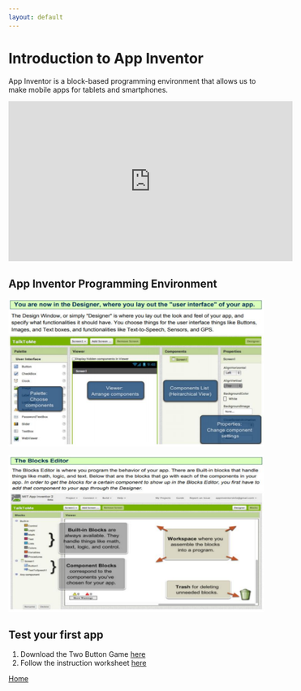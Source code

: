 ```yaml
---
layout: default
---
```


# Introduction to App Inventor

App Inventor is a block-based programming environment that allows us to make mobile apps for tablets and smartphones. 

<iframe width="560" height="315" src="https://www.youtube.com/embed/sNjGAiOrX-o" frameborder="0" allow="accelerometer; autoplay; encrypted-media; gyroscope; picture-in-picture" allowfullscreen></iframe>

## App Inventor Programming Environment

![designer](./assets/img/02/01.png)

![editor](./assets/img/02/02.png)

## Test your first app

1. Download the Two Button Game [here](./ctct/Unit01-HelloItsMe/TwoButtonGame.aia)
1. Follow the instruction worksheet [here](./ctct/Unit01-HelloItsMe/GameStudentGuide.pdf)


[Home](./index.md)